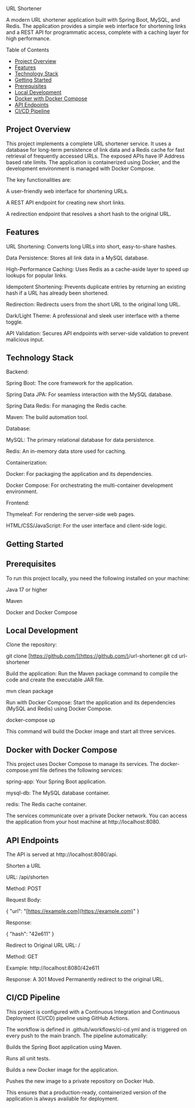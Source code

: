 URL Shortener

A modern URL shortener application built with Spring Boot, MySQL, and Redis. The application provides a simple web interface for shortening links and a REST API for programmatic access, complete with a caching layer for high performance.

Table of Contents

- [Project Overview](#project-overview)
- [Features](#features)
- [Technology Stack](#technology-stack)
- [Getting Started](#getting-started)
- [Prerequisites](#prerequisites)
- [Local Development](#local-development)
- [Docker with Docker Compose](#docker-with-docker-compose)
- [API Endpoints](#api-endpoints)
- [CI/CD Pipeline](#ci/cd-pipeline)

## Project Overview

This project implements a complete URL shortener service. It uses a database for long-term persistence of link data and a Redis cache for fast retrieval of frequently accessed URLs. The exposed APIs have IP Address based rate limits. The application is containerized using Docker, and the development environment is managed with Docker Compose.

The key functionalities are:

A user-friendly web interface for shortening URLs.

A REST API endpoint for creating new short links.

A redirection endpoint that resolves a short hash to the original URL.

## Features

URL Shortening: Converts long URLs into short, easy-to-share hashes.

Data Persistence: Stores all link data in a MySQL database.

High-Performance Caching: Uses Redis as a cache-aside layer to speed up lookups for popular links.

Idempotent Shortening: Prevents duplicate entries by returning an existing hash if a URL has already been shortened.

Redirection: Redirects users from the short URL to the original long URL.

Dark/Light Theme: A professional and sleek user interface with a theme toggle.

API Validation: Secures API endpoints with server-side validation to prevent malicious input.

## Technology Stack

Backend:

Spring Boot: The core framework for the application.

Spring Data JPA: For seamless interaction with the MySQL database.

Spring Data Redis: For managing the Redis cache.

Maven: The build automation tool.

Database:

MySQL: The primary relational database for data persistence.

Redis: An in-memory data store used for caching.

Containerization:

Docker: For packaging the application and its dependencies.

Docker Compose: For orchestrating the multi-container development environment.

Frontend:

Thymeleaf: For rendering the server-side web pages.

HTML/CSS/JavaScript: For the user interface and client-side logic.

## Getting Started

## Prerequisites

To run this project locally, you need the following installed on your machine:

Java 17 or higher

Maven

Docker and Docker Compose

## Local Development

Clone the repository:

git clone [https://github.com/](https://github.com/)<your-username>/url-shortener.git
cd url-shortener

Build the application:
Run the Maven package command to compile the code and create the executable JAR file.

mvn clean package

Run with Docker Compose:
Start the application and its dependencies (MySQL and Redis) using Docker Compose.

docker-compose up

This command will build the Docker image and start all three services.

## Docker with Docker Compose

This project uses Docker Compose to manage its services. The docker-compose.yml file defines the following services:

spring-app: Your Spring Boot application.

mysql-db: The MySQL database container.

redis: The Redis cache container.

The services communicate over a private Docker network. You can access the application from your host machine at http://localhost:8080.

## API Endpoints

The API is served at http://localhost:8080/api.

Shorten a URL

URL: /api/shorten

Method: POST

Request Body:

{
    "url": "[https://example.com](https://example.com)"
}

Response:

{
    "hash": "42e611"
}

Redirect to Original URL
URL: /<hash>

Method: GET

Example: http://localhost:8080/42e611

Response: A 301 Moved Permanently redirect to the original URL.

## CI/CD Pipeline
This project is configured with a Continuous Integration and Continuous Deployment (CI/CD) pipeline using GitHub Actions.

The workflow is defined in .github/workflows/ci-cd.yml and is triggered on every push to the main branch. The pipeline automatically:

Builds the Spring Boot application using Maven.

Runs all unit tests.

Builds a new Docker image for the application.

Pushes the new image to a private repository on Docker Hub.

This ensures that a production-ready, containerized version of the application is always available for deployment.